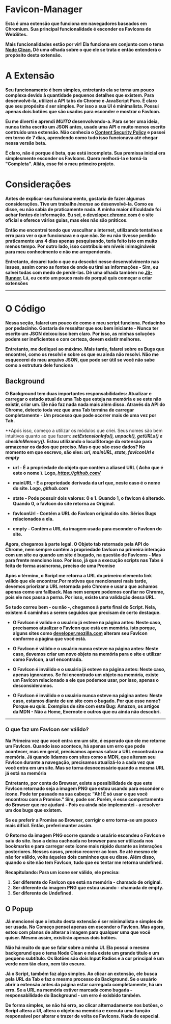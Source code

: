 # Favicon-Manager
**Esta é uma extensão que funciona em navegadores baseados em Chromium. Sua principal funcionalidade é esconder os FavIcons de WebSites.**  

**Mais funcionalidades estão por vir! Ela funciona em conjunto com o tema [Node Clean.]() Dê uma olhada sobre o que ele se trata e então entenderá o propósito desta extensão.** 

# A Extensão  
**Seu funcionamento é bem simples, entretanto ela se torna um pouco complexa devido à quantidade pequenos detalhes que existem. Para desenvolvê-la, utilizei a API tabs do Chrome e JavaScript Puro. É claro que seu propósito *é* ser simples. Por isso a sua UI é minimalista. Possui apenas dois botões que são usados para esconder e mostrar o FavIcon.**

**Eu me diverti e aprendi _MUITO_ desenvolvendo-a. Para se ter uma ideia, nunca tinha escrito um JSON antes, usado uma API e muito menos escrito contruído uma extensão. Não conhecia o [Content Security Policy]() e passei em torno de 7 dias, aprendendo como tudo isso funcionava até chegar nessa versão beta.**

**É claro, não é porque é beta, que está incompleta. Sua premissa inicial era simplesmente esconder os FavIcons. Quero melhorá-la e torná-la "Completa". Aliás, esse foi o meu primeiro projeto.**

# Considerações

**Antes de explicar seu funcionamento, gostaria de fazer algumas considerações. Tive um trabalho _imenso_ ao desenvolvê-la. Como eu disse, eu não sabia de praticamente nada. A minha maior dificuldade foi achar fontes de informação. Eu sei, o [developer.chrome.com]() é o site oficial e oferece vários guias, mas eles não são práticos.**  

**Então me encontrei tendo que vasculhar a internet, utilizando tentativa e erro para ver o que funcionava e o que não. Se eu não tivesse perdido praticamente uns 4 dias apenas pesquisando, teria feito isto em muito menos tempo. Por outro lado, isso contribuiu em níveis inimagináveis para meu conhecimento e não me arrependendo.**

**Entretanto, dexarei tudo o que eu descobri nesse desenvolvimento nas issues, assim como as fontes de onde eu tirei as informações - Sim, eu salvei todas com medo de perdê-las. Dê uma olhada também no [JS-Runner](). Lá, eu conto um pouco mais do porquê quis começar a criar extensões**

---

# O Código

**Nessa seção, falarei um pouco de como o meu script funciona. Pedacinho por pedacinho. Gostaria de ressaltar que sou bem iniciante - Nunca ter escrito um JSON deixou isso bem claro. Por isso, as minhas soluções podem ser ineficientes e com certeza, devem existir melhores.**

**Entretanto, me dediquei ao máximo. Mais tarde, falarei sobre os Bugs que encontrei, como os resolvi e sobre os que eu ainda não resolvi. Não me esquecerei do meu arquivo JSON, que pode ser útil se você não sabe como a estrutura dele funciona**

## Background

**O Background tem duas importantes responsabilidades: Atualizar e carregar o estado atual de uma Tab que esteja na memória e se este não existir, criar um. Ele não faz nada nada mais além disso. Através da API do Chrome, detecto toda vez que uma Tab termina de carregar completamente - Um processo que pode ocorrer mais de uma vez por Tab.**

**Após isso, começo a utilizar os módulos que criei. Seus nomes são bem intuitivos quanto ao que fazem: ***setExtensionInfo(), unpack(), getURLs() e checkInMemory().* Estou utilizando o localStorage da extensão para armazenar os dados que preciso. Mas o que são esse dados? No momento em que escrevo, são eles: *url, mainURL, state, favIconUrl e empty***

- **url - É a propriedade do objeto que contém a aliased URL ( Acho que é este o nome ). Logo, *https://github.com/***

- **mainURL - É a propriedade derivada da url que, neste caso é o nome do site. Logo, *github.com***

- **state - Pode possuir dois valores: 0 e 1. Quando 1, o favIcon é alterado. Quando 0, o favIcon do site retorna ao Original.**

- **favIconUrl - Contém a URL do FavIcon original do site. Sérios Bugs relacionados a ela.**

- **empty - Contém a URL da imagem usada para esconder o FavIcon do site.**

**Agora, chegamos à parte legal. O Objeto tab retornado pela API do Chrome, nem sempre contém a propriedade favIcon na primeira interação com um site ou quando um site é bugado, na questão de FavIcons - Mas para frente menciono isso. Por isso, já que a execução scripts nas Tabs é feita de forma assíncrona, preciso de uma Promise**

**Após o término, o Script me retorna a URL do primeiro elemento link válido que ele encontrar.Por motivos que mencionarei mais tarde, devemos priorizar a URL retornada pelo Chrome e usar a que achamos apenas como um fallback. Mas nem sempre podemos confiar no Chrome, pois ele nos passa a perna. Por isso, existe uma validação dessa URL.**

**Se tudo correu bem - ou não -, chegamos à parte final do Script. Nela, existem 4 caminhos a serem seguidos que precisam de certo destaque.**

- **O FavIcon é valido e o usuário já esteve na página antes: Neste caso, precisamos atualizar o FavIcon que está em memória. isto porque, alguns sites como [developer.mozilla.com]() alteram seu FavIcon conforme a página que você está.**

- **O FavIcon é válido e o usuário nunca esteve na página antes: Neste caso, devemos criar um novo objeto na memória para o site e utilizar como FavIcon, a url encontrada.**

- **O FavIcon é inválido e o usuário já esteve na página antes: Neste caso, apenas ignoramos. Se foi encontrado um objeto na memória, existe um FavIcon relacionado a ele que podemos usar, por isso, apenas o desconsideramos.**

- **O FavIcon é inválido e o usuário nunca esteve na página antes: Neste caso, estamos diante de um site com o bugado. Por que esse nome? Porque eu quis. Exemplos de site com este Bug: Amazon, os artigos da MDN - Não a Home, Evernote e outros que eu ainda não descobri.**

---

### O que faz um FavIcon ser válido?

**Na Primeira vez que você entra em um site, é esperado que ele me retorne um FavIcon. Quando isso acontece, há apenas um erro que pode acontecer, mas em geral, precisamos apenas salvar a URL encontrada na memória. Já quando lidamos com sites como a MDN, que alteram seu FavIcon durante a navegação, precisamos atualizá-lo a cada vez que você entra em um site. Mas se torna desnecessário quando a mesma URL já está na memória**

**Entretanto, por conta do Browser, existe a possibilidade de que este FavIcon retornado seja a imagem PNG que estou usando para esconder o ícone. Pode ter passado na sua cabeça: "Ah! É só usar o que você encontrou com a Promise." Sim, pode ser. Porém, é esse comportamento do Browser que me ajudará - Pois eu ainda não implementei - a resolver um dos bugs que existem.**

**Se eu preferir a Promise ao Browser, corrigir o erro torna-se um pouco mais difícil. Então, preferi manter assim.**

**O Retorno da imagem PNG ocorre quando o usuário escondeu o FavIcon e saiu do site. Isso a deixa cacheada no browser para ser utilizada nos bookmarks e para carregar este ícone mais rápido durante as interações posteriores. Nesses casos, preciso recorrer ao Icon. Se até mesmo ele não for válido, volte àqueles dois caminhos que eu disse. Além disso, quando o site não tem FavIcon, tudo que eu tentar me retorna undefined.**

**Recapitulando: Para um ícone ser válido, ele precisa:**

1. **Ser diferente do FavIcon que está na memória - chamado de original.**
1. **Ser diferente da imagem PNG que estou usando - chamada de empty.**
1. **Ser diferente de Undefined.**

## O Popup

**Já mencionei que o intuito desta extensão é ser minimalista e simples de ser usada. No Começo pensei apenas em esconder o FavIcon. Mas agora, estou com planos de alterar a imagem para qualquer uma que você quiser. Mesmo assim, existirão apenas dois botões.**

**Não há muito do que se falar sobre a minha UI. Ela possui o mesmo backgorund que o tema Node Clean e nela existe um grande título e um pequeno subtítulo. Os Botões são dois Input Radios e a cor principal é um verde nem tão claro, nem tão escuro.**

**Já o Script, também faz algo simples. Ao clicar an extensão, ele busca pela URL da Tab e faz o mesmo processo do Background. Se o usuário abrir a extensão antes da página estar carregada completamente, há um erro. Se a URL na memória estiver marcada como bugada - responsabilidade do Background - um erro é exisbido também.**

**De forma simples, se não há erro, ao clicar alternadamente nos botões, o Script altera a UI, altera o objeto na memória e executa uma função responsável por alterar e trazer de volta os FavIcons. Nada de especial.**













